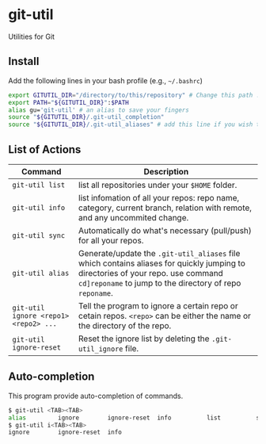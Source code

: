 # git-util
Utilities for Git

## Install
Add the following lines in your bash profile (e.g., `~/.bashrc`)
```bash
export GITUTIL_DIR="/directory/to/this/repository" # Change this path !
export PATH="${GITUTIL_DIR}":$PATH
alias gu='git-util' # an alias to save your fingers
source "${GITUTIL_DIR}/.git-util_completion"
source "${GITUTIL_DIR}/.git-util_aliases" # add this line if you wish to use autogenerated aliases for jumping to the directory of one.
```

## List of Actions
| Command | Description |
| --- | --- |
| `git-util list` | list all repositories under your `$HOME` folder. |
| `git-util info` | list infomation of all your repos: repo name, category, current branch, relation with remote, and any uncommited change.  |
| `git-util sync` | Automatically do what's necessary (pull/push) for all your repos. |
| `git-util alias` | Generate/update the `.git-util_aliases` file which contains aliases for quickly jumping to directories of your repo. use command `cd]reponame` to jump to the directory of repo `reponame`.  |
| `git-util ignore <repo1> <repo2> ...` | Tell the program to ignore a certain repo or cetain repos. `<repo>` can be either the name or the directory of the repo. |
| `git-util ignore-reset` | Reset the ignore list by deleting the `.git-util_ignore` file. |

## Auto-completion
This program provide auto-completion of commands.
```bash
$ git-util <TAB><TAB>
alias         ignore        ignore-reset  info          list          sync
$ git-util i<TAB><TAB>
ignore        ignore-reset  info
```
